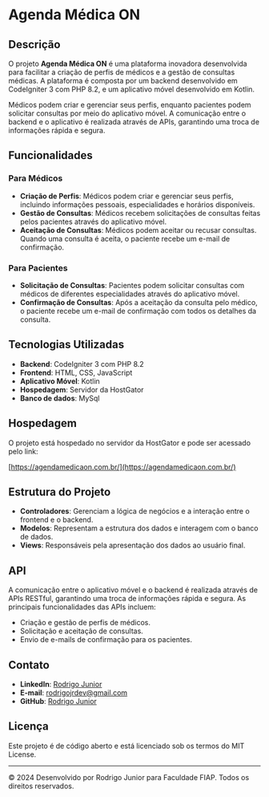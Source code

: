 
# Agenda Médica ON

## Descrição

O projeto **Agenda Médica ON** é uma plataforma inovadora desenvolvida para facilitar a criação de perfis de médicos e a gestão de consultas médicas. A plataforma é composta por um backend desenvolvido em CodeIgniter 3 com PHP 8.2, e um aplicativo móvel desenvolvido em Kotlin. 

Médicos podem criar e gerenciar seus perfis, enquanto pacientes podem solicitar consultas por meio do aplicativo móvel. A comunicação entre o backend e o aplicativo é realizada através de APIs, garantindo uma troca de informações rápida e segura.

## Funcionalidades

### Para Médicos

- **Criação de Perfis**: Médicos podem criar e gerenciar seus perfis, incluindo informações pessoais, especialidades e horários disponíveis.
- **Gestão de Consultas**: Médicos recebem solicitações de consultas feitas pelos pacientes através do aplicativo móvel.
- **Aceitação de Consultas**: Médicos podem aceitar ou recusar consultas. Quando uma consulta é aceita, o paciente recebe um e-mail de confirmação.

### Para Pacientes

- **Solicitação de Consultas**: Pacientes podem solicitar consultas com médicos de diferentes especialidades através do aplicativo móvel.
- **Confirmação de Consultas**: Após a aceitação da consulta pelo médico, o paciente recebe um e-mail de confirmação com todos os detalhes da consulta.

## Tecnologias Utilizadas

- **Backend**: CodeIgniter 3 com PHP 8.2
- **Frontend**: HTML, CSS, JavaScript
- **Aplicativo Móvel**: Kotlin
- **Hospedagem**: Servidor da HostGator
- **Banco de dados**: MySql

## Hospedagem

O projeto está hospedado no servidor da HostGator e pode ser acessado pelo link:

[https://agendamedicaon.com.br/](https://agendamedicaon.com.br/)

## Estrutura do Projeto

- **Controladores**: Gerenciam a lógica de negócios e a interação entre o frontend e o backend.
- **Modelos**: Representam a estrutura dos dados e interagem com o banco de dados.
- **Views**: Responsáveis pela apresentação dos dados ao usuário final.

## API

A comunicação entre o aplicativo móvel e o backend é realizada através de APIs RESTful, garantindo uma troca de informações rápida e segura. As principais funcionalidades das APIs incluem:

- Criação e gestão de perfis de médicos.
- Solicitação e aceitação de consultas.
- Envio de e-mails de confirmação para os pacientes.

## Contato

- **LinkedIn**: [Rodrigo Junior](https://www.linkedin.com/in/rodrigo-junior-0128751b4/)
- **E-mail**: rodrigojrdev@gmail.com
- **GitHub**: [Rodrigo Junior](https://github.com/rodrigoJrDev/)

## Licença

Este projeto é de código aberto e está licenciado sob os termos do MIT License.

---

&copy; 2024 Desenvolvido por Rodrigo Junior para Faculdade FIAP. Todos os direitos reservados.
